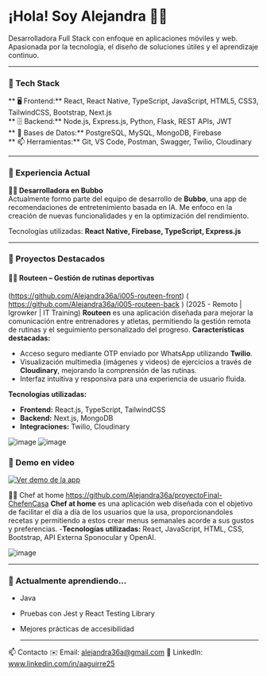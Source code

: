 
# ¡Hola! Soy Alejandra 👩‍💻  
Desarrolladora Full Stack con enfoque en aplicaciones móviles y web. Apasionada por la tecnología, el diseño de soluciones útiles y el aprendizaje continuo.

---


### 🚀 Tech Stack

** 🖥️ Frontend:** React, React Native, TypeScript, JavaScript, HTML5, CSS3, TailwindCSS, Bootstrap, Next.js  
** 🗄️ Backend:** Node.js, Express.js, Python, Flask, REST APIs, JWT  
** 🧠 Bases de Datos:** PostgreSQL, MySQL, MongoDB, Firebase  
** 📫 Herramientas:** Git, VS Code, Postman, Swagger, Twilio, Cloudinary

---


### 💼 Experiencia Actual

**👩‍💻 Desarrolladora en Bubbo**  
Actualmente formo parte del equipo de desarrollo de **Bubbo**, una app de recomendaciones de entretenimiento basada en IA. Me enfoco en la creación de nuevas funcionalidades y en la optimización del rendimiento.

Tecnologías utilizadas: **React Native, Firebase, TypeScript, Express.js**



---

### 🌟 Proyectos Destacados

#### 🏋️‍♂️ Routeen – Gestión de rutinas deportivas 
(https://github.com/Alejandra36a/i005-routeen-front)  ( https://github.com/Alejandra36a/i005-routeen-back )  (2025 - Remoto | Igrowker | IT Training)
  **Routeen** es una aplicación diseñada para mejorar la comunicación entre entrenadores y atletas, permitiendo la gestión remota de rutinas y el seguimiento personalizado del progreso.
  **Características destacadas:**
- Acceso seguro mediante OTP enviado por WhatsApp utilizando **Twilio**.
- Visualización multimedia (imágenes y videos) de ejercicios a través de **Cloudinary**, mejorando la comprensión de las rutinas.
- Interfaz intuitiva y responsiva para una experiencia de usuario fluida.

**Tecnologías utilizadas:**
- **Frontend:** React.js, TypeScript, TailwindCSS  
- **Backend:** Next.js, MongoDB  
- **Integraciones:** Twilio, Cloudinary

  
![image](https://github.com/user-attachments/assets/21397e73-8475-43f5-a07b-e7dd1f21c5f1)
![image](https://github.com/user-attachments/assets/a195d302-4929-4c73-b15b-d6f0cf60712b)


### 🎥 Demo en video

[![Ver demo de la app](https://img.youtube.com/vi/fbrF_uUdbdY/0.jpg)](https://www.youtube.com/watch?v=fbrF_uUdbdY)





   👩‍🍳 Chef at home https://github.com/Alejandra36a/proyectoFinal-ChefenCasa 
  **Chef at home** es una aplicación web diseñada con el objetivo de facilitar el día a día de los usuarios que la usa, proporcionandoles recetas y permitiendo a estos crear menus semanales acorde a sus gustos y preferencias. 
  -**Tecnologías utilizadas:**
  React, JavaScript, HTML, CSS, Bootstrap, API Externa Sponocular y OpenAI. 
  
  
  ![image](https://github.com/user-attachments/assets/e7e2611c-77eb-4d75-9b07-13d9fa3f2faf)
  
---

  ### 🌱 Actualmente aprendiendo...
- Java 
- Pruebas con Jest y React Testing Library
- Mejores prácticas de accesibilidad


  ---

📫 Contacto
   ✉️ Email: alejandra36a@gmail.com
   🔗 LinkedIn: www.linkedin.com/in/aaguirre25






<!--
**Alejandra36a/Alejandra36a** is a ✨ _special_ ✨ repository because its `README.md` (this file) appears on your GitHub profile.

Here are some ideas to get you started:

- 🔭 I’m currently working on ...
- 🌱 I’m currently learning ...
- 👯 I’m looking to collaborate on ...
- 🤔 I’m looking for help with ...
- 💬 Ask me about ...
- 📫 How to reach me: ...
- 😄 Pronouns: ...
- ⚡ Fun fact: ...
-->
